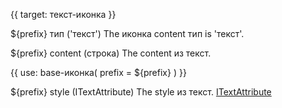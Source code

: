 {{ target: текст-иконка }}

${prefix} тип ('текст')
The иконка content тип is 'текст'.

${prefix} content (строка)
The content из текст.

{{ use: base-иконка(
    prefix = ${prefix}
) }}

${prefix} style (ITextAttribute)
The style из текст. [ITextAttribute](https://www.visactor.com/vrender/option/текст#attribute)
